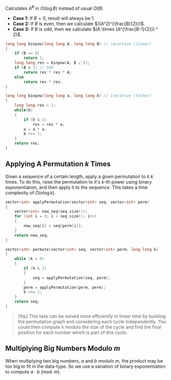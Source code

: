 Calculates $A^B$ in $O(\log B)$ instead of usual $O(B)$
- **Case 1:** If $B = 0$, result will always be $1$.
- **Case 2:** If $B$ is even, then we calculate $((A^2)^{\frac{B}{2}})$.
- **Case 3:** If $B$ is odd, then we calculate $(A \times (A^{\frac{B-1}{2}}) ^ 2)$.

```cpp
long long binpow(long long A, long long B) // recursive (slower)
{
    if (B == 0)
        return 1;
    long long res = binpow(A, B / 2);
    if (B & 1) // Odd
        return res * res * A;
    else
        return res * res;
}
```

```cpp
long long binpow(long long a, long long b) // iterative (faster)
{
    long long res = 1;
    while(b)
	{
        if (b & 1) 
			res = res * a;
        a = a * a;
        b >>= 1;
    }
    return res;
}
```
## Applying A Permutation $k$ Times
Given a sequence of a certain length, apply a given permutation to it $k$ times.
To do this, raise the permutation to it's $k$-th power using binary exponentiation, and then apply it to the sequence. This takes a time complexity of $O(n\log k)$.
```cpp
vector<int> applyPermutation(vector<int> seq, vector<int> perm)
{
	vector<int> new_seq(seq.size());
	for (int i = 0; i < seq.size(); i++)
	{
		new_seq[i] = seq[perm[i]];
	}
	return new_seq;
}

vector<int> permute(vector<int> seq, vector<int> perm, long long k)
{
	while (k > 0)
	{
		if (k & 1)
		{
			seq = applyPermutation(seq, perm);
		}
		perm = applyPermutation(perm, perm);
		k >>= 1;
	}
	return seq;
}
```
> [!tip] This task can be solved more efficiently in linear time by building the permutation graph and considering each cycle independently. You could then compute $k$ modulo the size of the cycle and find the final position for each number which is part of this cycle.
## Multiplying Big Numbers Modulo $m$
When multiplying two big numbers, $a$ and $b$ modulo $m$, the product may be too big to fit in the data-type. So we use a variation of binary exponentiation to compute $a \cdot b \pmod m$.
$$$$